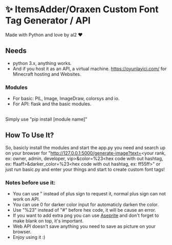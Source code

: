 # ✨ ItemsAdder/Oraxen Custom Font Tag Generator / API

Made with Python and love by al2 ❤️

## Needs
- python 3.x, anything works.
- And if you host it as an API, a virtual machine. https://oyunlayici.com/ for Minecraft hosting and Websites.

### Modules
- For basic: PIL, Image, ImageDraw, colorsys and io.
- For API: flask and the basic modules.
<br>
Simply use "pip install [module name]"

## How To Use It?
So, basicly install the modules and start the app.py you need and search up on your browser for "http://127.0.0.1:5000/generate-image?text=<your rank, ex: owner, admin, developer, vip>&color=%23<hex code with out hashtag, ex: ffaaff>&darker_color=%23<hex code with out hashtag, ex: ff55ff>" or just run basic.py and enter your things and start to create custom font tags!

### Notes before use it:
- You can use " instead of plus sign to request it, normal plus sign can not work on API.
- You can use 0 for darker color input for automaticly darken the color.
- Use "%23" instead of "#" before hex code, it will be cause an error.
- If you want to add extra png you can use [Aseprite](https://github.com/aseprite/aseprite) and don't forget to make blank on top, it's important.
- Web API doesn't save anything you need to save as picture on your browser.
- Enjoy using it :)
